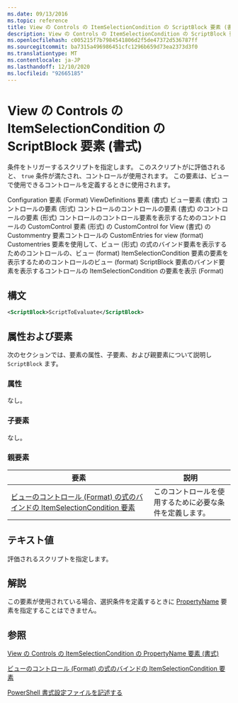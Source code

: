 ```yaml
---
ms.date: 09/13/2016
ms.topic: reference
title: View の Controls の ItemSelectionCondition の ScriptBlock 要素 (書式)
description: View の Controls の ItemSelectionCondition の ScriptBlock 要素 (書式)
ms.openlocfilehash: c005215f7b7984541806d2f5de47372d536787ff
ms.sourcegitcommit: ba7315a496986451cfc1296b659d73ea2373d3f0
ms.translationtype: MT
ms.contentlocale: ja-JP
ms.lasthandoff: 12/10/2020
ms.locfileid: "92665185"
---
```

# <a name="scriptblock-element-for-itemselectioncondition-for-controls-for-view-format"></a>View の Controls の ItemSelectionCondition の ScriptBlock 要素 (書式)

条件をトリガーするスクリプトを指定します。 このスクリプトがに評価されると、 `true` 条件が満たされ、コントロールが使用されます。 この要素は、ビューで使用できるコントロールを定義するときに使用されます。

Configuration 要素 (Format) ViewDefinitions 要素 (書式) ビュー要素 (書式) コントロールの要素 (形式) コントロールのコントロールの要素 (書式) のコントロールの要素 (形式) コントロールのコントロール要素を表示するためのコントロールの CustomControl 要素 (形式) の CustomControl for View (書式) の Custommentry 要素コントロールの CustomEntries for view (format) Customentries 要素を使用して、ビュー (形式) の式のバインド要素を表示するためのコントロールの、ビュー (format) ItemSelectionCondition 要素の要素を表示するためのコントロールのビュー (format) ScriptBlock 要素のバインド要素を表示するコントロールの ItemSelectionCondition の要素を表示 (Format)

## <a name="syntax"></a>構文

```xml
<ScriptBlock>ScriptToEvaluate</ScriptBlock>
```

## <a name="attributes-and-elements"></a>属性および要素

次のセクションでは、要素の属性、子要素、および親要素について説明し `ScriptBlock` ます。

### <a name="attributes"></a>属性

なし。

### <a name="child-elements"></a>子要素

なし。

### <a name="parent-elements"></a>親要素

|要素|説明|
|-------------|-----------------|
|[ビューのコントロール (Format) の式のバインドの ItemSelectionCondition 要素](./itemselectioncondition-element-for-expressionbinding-for-controls-for-view-format.md)|このコントロールを使用するために必要な条件を定義します。|

## <a name="text-value"></a>テキスト値

評価されるスクリプトを指定します。

## <a name="remarks"></a>解説

この要素が使用されている場合、選択条件を定義するときに [PropertyName](./propertyname-element-for-itemselectioncondition-for-controls-for-view-format.md) 要素を指定することはできません。

## <a name="see-also"></a>参照

[View の Controls の ItemSelectionCondition の PropertyName 要素 (書式)](./propertyname-element-for-itemselectioncondition-for-controls-for-view-format.md)

[ビューのコントロール (Format) の式のバインドの ItemSelectionCondition 要素](./itemselectioncondition-element-for-expressionbinding-for-controls-for-view-format.md)

[PowerShell 書式設定ファイルを記述する](./writing-a-powershell-formatting-file.md)

